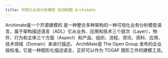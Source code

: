 ```yaml
---
title: 可视化业务分析模型 在线制图 Archimate
---
```


Archimate是一个开源建模的
是一种整合多种架构的一种可视化业务分析模型语言，属于架构描述语言（ADL）它从业务、应用和技术三个层次（Layer），物件、行为和主体三个方面（Aspect）和产品、组织、流程、资讯、资料、应用、技术领域（Domain）来进行描述。
ArchiMate是 The Open Group 发布的企业级标准。它是一种图形化描述语言，正好可以作为 TOGAF 图形工件的建模工具。